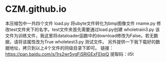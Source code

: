 # CZM.github.io
本压缩包中一共四个文件
load.py
将ubyte文件转化为bmp图像文件
rname.py
修改test文件夹下的名字。test文件夹首先需要通过load.py创建
wholetrain3.py
该文件为训练文件，我这里将dataloader函数中的download修改为False。若无数据，请将该属性改为True
wholetest3.py
测试文件。
另外提供一下我下载好的数据地址，拷贝到以上4个文件的同级目录下即可。
链接：https://pan.baidu.com/s/1rs2wr5vgFiSRlGExFEIqiQ 
提取码：il5t
